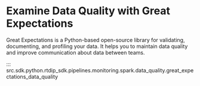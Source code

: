 # Examine Data Quality with Great Expectations

Great Expectations is a Python-based open-source library for validating, documenting, and profiling your data. It helps you to maintain data quality and improve communication about data between teams.

::: src.sdk.python.rtdip_sdk.pipelines.monitoring.spark.data_quality.great_expectations_data_quality